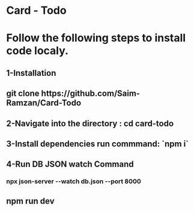<h1>Card - Todo</h1> 

 <h1>Follow the following steps to install code localy.</h1>
 <h2> 1-Installation </h2>
 <h2> git clone https://github.com/Saim-Ramzan/Card-Todo </h2>
 <h2> 2-Navigate into the directory : cd card-todo </h2>
 <h2>3-Install dependencies run commmand: `npm i`</h2>
 <h2> 4-Run DB JSON watch Command </h2>
 <h3> npx json-server --watch db.json --port 8000 </h3>
 <h2>npm run dev</h2>
